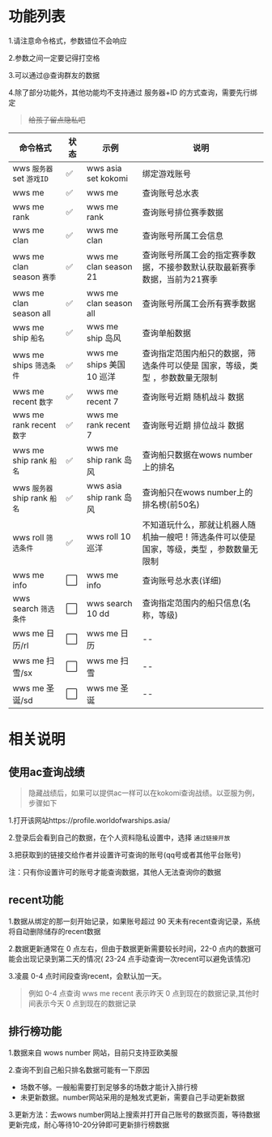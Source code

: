 # 功能列表

1.请注意命令格式，参数错位不会响应

2.参数之间一定要记得打空格

3.可以通过@查询群友的数据

4.除了部分功能外，其他功能均不支持通过 服务器+ID 的方式查询，需要先行绑定
> ~~给孩子留点隐私吧~~


|命令格式| 状态| 示例| 说明|
|--|--|--|--|
|wws `服务器` set `游戏ID`|✅|wws asia set kokomi|绑定游戏账号|
|wws me|✅|wws me|查询账号总水表|
|wws me rank|✅|wws me rank|查询账号排位赛季数据|
|wws me clan|✅|wws me clan|查询账号所属工会信息|
|wws me clan season `赛季`|✅|wws me clan season 21|查询账号所属工会的指定赛季数据，不接参数默认获取最新赛季数据，当前为21赛季|
|wws me clan season all|✅|wws me clan season all|查询账号所属工会所有赛季数据|
|wws me ship `船名`|✅|wws me ship 岛风|查询单船数据|
|wws me ships `筛选条件`|✅|wws me ships 美国 10 巡洋|查询指定范围内船只的数据，筛选条件可以使是 国家，等级，类型 ，参数数量无限制|
|wws me recent `数字`|✅|wws me recent 7|查询账号近期 随机战斗 数据|
|wws me rank recent `数字`|✅|wws me rank recent 7|查询账号近期 排位战斗 数据|
|wws me ship rank `船名`|✅|wws me ship rank 岛风|查询船只数据在wows number上的排名|
|wws `服务器` ship rank `船名`|✅|wws asia ship rank 岛风|查询船只在wows number上的排名榜(前50名)|
|wws roll `筛选条件`|✅|wws roll 10 巡洋|不知道玩什么，那就让机器人随机抽一艘吧！筛选条件可以使是 国家，等级，类型 ，参数数量无限制|
|wws me info|⬜|wws me info|查询账号总水表(详细)|
|wws search `筛选条件`|⬜|wws search 10 dd |查询指定范围内的船只信息(名称，等级)|
|wws me 日历/rl|⬜|wws me 日历|--|
|wws me 扫雪/sx|⬜|wws me 扫雪|--|
|wws me 圣诞/sd|⬜|wws me 圣诞|--|


# 相关说明

## 使用ac查询战绩

> 隐藏战绩后，如果可以提供ac一样可以在kokomi查询战绩。以亚服为例，步骤如下

1.打开该网站https://profile.worldofwarships.asia/

2.登录后会看到自己的数据，在个人资料隐私设置中，选择 `通过链接开放` 

3.把获取到的链接交给作者并设置许可查询的账号(qq号或者其他平台账号)

注：只有你设置许可的账号才能查询数据，其他人无法查询你的数据

## recent功能

1.数据从绑定的那一刻开始记录，如果账号超过 90 天未有recent查询记录，系统将自动删除储存的recent数据

2.数据更新通常在 0 点左右，但由于数据更新需要较长时间，22-0 点内的数据可能会出现记录到第二天的情况( 23-24 点手动查询一次recent可以避免该情况)

3.凌晨 0-4 点时间段查询recent，会默认加一天。

> 例如 0-4 点查询 wws me recent 表示昨天 0 点到现在的数据记录,其他时间表示今天 0 点到现在的数据记录

## 排行榜功能

1.数据来自 wows number 网站，目前只支持亚欧美服

2.查询不到自己船只排名数据可能有一下原因
- 场数不够。一艘船需要打到足够多的场数才能计入排行榜
- 未更新数据。number网站采用的是触发式更新，需要自己手动更新数据

3.更新方法：去wows number网站上搜索并打开自己账号的数据页面，等待数据更新完成，耐心等待10-20分钟即可更新排行榜数据
